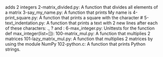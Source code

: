adds 2 integers
2-matrix_divided.py: A function that divides all elements of a matrix
3-say_my_name.py: A function that prints My name is
4-print_square.py: A function that prints a square with the character #
5-text_indentation.py: A function that prints a text with 2 new lines after each of these characters: ., ? and :
6-max_integer.py: Unittests for the function def max_integer(list=[]):
100-matrix_mul.py: A function that multiplies 2 matrices
101-lazy_matrix_mul.py: A function that multiplies 2 matrices by using the module NumPy
102-python.c: A function that prints Python strings.
